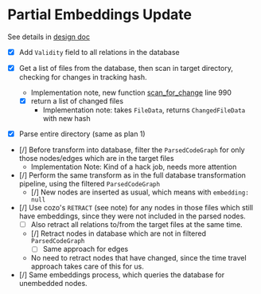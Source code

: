 # Partial Embeddings Update
See details in [design doc](./../../design/partial_update/overview.md)

- [x] Add `Validity` field to all relations in the database

- [x] Get a list of files from the database, then scan in target directory, checking for changes in tracking hash.
  - Implementation note, new function [scan_for_change](./../../../crates/ploke-tui/src/app_state.rs) line 990
  - [x] return a list of changed files
    - Implementation note: takes `FileData`, returns `ChangedFileData` with new hash
- [x] Parse entire directory (same as plan 1)
- [/] Before transform into database, filter the `ParsedCodeGraph` for only those nodes/edges which are in the target files
  - Implementation Note: Kind of a hack job, needs more attention
- [/] Perform the same transform as in the full database transformation pipeline, using the filtered `ParsedCodeGraph`
  - [/] New nodes are inserted as usual, which means with `embedding: null`
- [/] Use cozo's `RETRACT` (see note) for any nodes in those files which still have embeddings, since they were not included in the parsed nodes.
  - [ ] Also retract all relations to/from the target files at the same time.
  - [/] Retract nodes in database which are not in filtered `ParsedCodeGraph`
    - [ ] Same approach for edges
  - No need to retract nodes that have changed, since the time travel approach takes care of this for us.
- [/] Same embeddings process, which queries the database for unembedded nodes.
